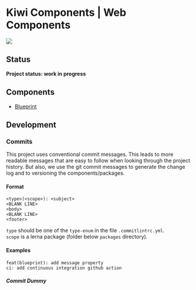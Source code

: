# Kiwi Components | Web Components
<img src="https://img.shields.io/github/workflow/status/kiwigrid/kiwi-components/continuous-integration/master">

## Status
**Project status: work in progress**

## Components
* [Blueprint](packages/blueprint)

## Development

### Commits
This project uses conventional commit messages. This leads to more readable messages that are easy to follow when looking through the project history. But also, we use the git commit messages to generate the change log and to versioning the components/packages.

#### Format

    <type>(<scope>): <subject>
    <BLANK LINE>
    <body>
    <BLANK LINE>
    <footer>

`type` should be one of the `type-enum` in the file `.commitlintrc.yml`. \
`scope` is a lerna package (folder below `packages` directory).

#### Examples

    feat(blueprint): add message property
    ci: add continuous integration github action
    
##### Commit Dummy
